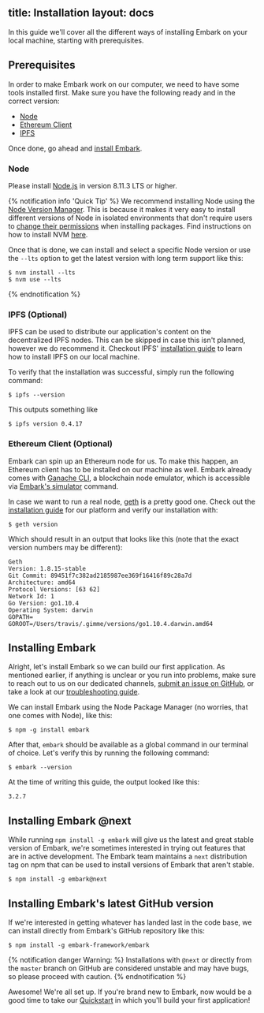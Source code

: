 title: Installation
layout: docs
---
In this guide we'll cover all the different ways of installing Embark on your local machine, starting with prerequisites.

## Prerequisites

In order to make Embark work on our computer, we need to have some tools installed first. Make sure you have the following ready and in the correct version:

- [Node](#Node)
- [Ethereum Client](#Ethereum-Client-Optional)
- [IPFS](#IPFS-Optional)

Once done, go ahead and [install Embark](#Installing-Embark).

### Node

Please install [Node.js](http://nodejs.org/) in version 8.11.3 LTS or higher.

{% notification info 'Quick Tip' %}
We recommend installing Node using the [Node Version Manager](https://github.com/creationix/nvm/blob/master/README.md).  This is because it makes it very easy to install different versions of Node in isolated environments that don't require users to [change their permissions](https://docs.npmjs.com/getting-started/fixing-npm-permissions) when installing packages. Find instructions on how to install NVM [here](https://github.com/creationix/nvm/blob/master/README.md#install-script).

Once that is done, we can install and select a specific Node version or use the `--lts` option to get the latest version with long term support like this:

```
$ nvm install --lts
$ nvm use --lts
```
{% endnotification %}

### IPFS (Optional)

IPFS can be used to distribute our application's content on the decentralized IPFS nodes. This can be skipped in case this isn't planned, however we do recommend it. Checkout IPFS' [installation guide](https://docs.ipfs.io/introduction/install/) to learn how to install IPFS on our local machine.

To verify that the installation was successful, simply run the following command:

```
$ ipfs --version
```

This outputs something like

```
$ ipfs version 0.4.17
```

### Ethereum Client (Optional)

Embark can spin up an Ethereum node for us. To make this happen, an Ethereum client has to be installed on our machine as well. Embark already comes with [Ganache CLI](https://truffleframework.com/ganache), a blockchain node emulator, which is accessible via [Embark's simulator](embark_commands.html#simulator) command.

In case we want to run a real node, [geth](https://geth.ethereum.org/) is a pretty good one. Check out the [installation guide](https://ethereum.github.io/go-ethereum/install/) for our platform and verify our installation with:

```
$ geth version
```

Which should result in an output that looks like this (note that the exact version numbers may be different):

```
Geth
Version: 1.8.15-stable
Git Commit: 89451f7c382ad2185987ee369f16416f89c28a7d
Architecture: amd64
Protocol Versions: [63 62]
Network Id: 1
Go Version: go1.10.4
Operating System: darwin
GOPATH=
GOROOT=/Users/travis/.gimme/versions/go1.10.4.darwin.amd64
```

## Installing Embark

Alright, let's install Embark so we can build our first application. As mentioned earlier, if anything is unclear or you run into problems, make sure to reach out to us on our dedicated channels, [submit an issue on  GitHub](https://github.com/embark-framework/embark/issues), or take a look at our [troubleshooting guide](troubleshooting.html).

We can install Embark using the Node Package Manager (no worries, that one comes with Node), like this:

```
$ npm -g install embark
```

After that, `embark` should be available as a global command in our terminal of choice. Let's verify this by running the following command:

```
$ embark --version
```

At the time of writing this guide, the output looked like this:

```
3.2.7
```

## Installing Embark @next

While running `npm install -g embark` will give us the latest and great stable version of Embark, we're sometimes interested in trying out features that are in active development. The Embark team maintains a `next` distribution tag on npm that can be used to install versions of Embark that aren't stable.

```
$ npm install -g embark@next
```

## Installing Embark's latest GitHub version

If we're interested in getting whatever has landed last in the code base, we can install directly from Embark's GitHub repository like this:

```
$ npm install -g embark-framework/embark
```

{% notification danger Warning: %}
Installations with `@next` or directly from the `master` branch on GitHub are considered unstable and may have bugs, so please proceed with caution.
{% endnotification %}

Awesome! We're all set up. If you're brand new to Embark, now would be a good time to take our [Quickstart](/docs/quick_start.html) in which you'll build your first application! 
